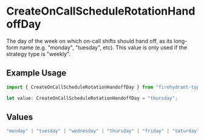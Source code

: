 # CreateOnCallScheduleRotationHandoffDay

The day of the week on which on-call shifts should hand off, as its long-form name (e.g. "monday", "tuesday", etc). This value is only used if the strategy type is "weekly".

## Example Usage

```typescript
import { CreateOnCallScheduleRotationHandoffDay } from "firehydrant-typescript-sdk/models/components";

let value: CreateOnCallScheduleRotationHandoffDay = "thursday";
```

## Values

```typescript
"monday" | "tuesday" | "wednesday" | "thursday" | "friday" | "saturday" | "sunday"
```